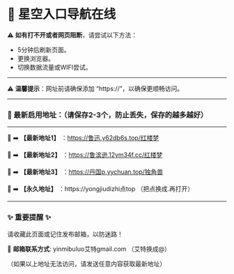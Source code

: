 # 💙 星空入口导航在线<br>

⚠ **如有打不开或者网页阻断**，请尝试以下方法：<br>
- 5分钟后刷新页面。<br>
- 更换浏览器。<br>
- 切换数据流量或WIFI尝试。<br>

---

⚠ **温馨提示**：网址前请确保添加 “https://”，以确保更顺畅访问。<br>

---

### 📌 最新启用地址：（请保存2-3个，防止丢失，保存的越多越好）<br>

---

💖 ➡️ **【最新地址1】** ：https://鲁迅.y62db6s.top/红楼梦<br>

💖 ➡️ **【最新地址2】** ：https://鲁滨逊.12ym34f.cc/红楼梦<br>

💖 ➡️ **【最新地址3】** ：https://丹国p.yychuan.top/独角兽<br>

💖 ➡️ **【永久地址】** ：https://yongjiudizhi点top （把点换成.再打开）<br>

---

### ✨ **重要提醒** ✨<br>
请收藏此页面或记住发布邮箱，以防迷路！<br>

📧 **邮箱联系方式**: yinmibuluo艾特gmail.com （艾特换成@）<br>

（如果以上地址无法访问，请发送任意内容获取最新地址）<br>
